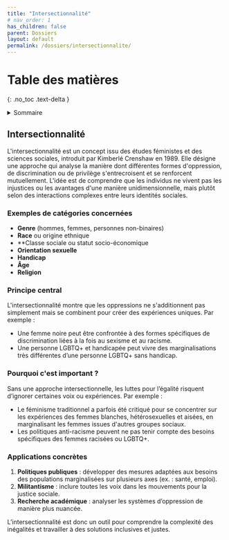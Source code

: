 ```yaml
---
title: "Intersectionnalité"
# nav_order: 1
has_children: false
parent: Dossiers
layout: default
permalink: /dossiers/intersectionnalite/
---
```


# Table des matières
{: .no_toc .text-delta }

<details markdown="block">
  <summary>Sommaire</summary>
  {: .text-delta }

1. Sommaire
{:toc}
</details>

## Intersectionnalité

L'intersectionnalité est un concept issu des études féministes et des sciences sociales, introduit par Kimberlé Crenshaw en 1989. Elle désigne une approche qui analyse la manière dont différentes formes d'oppression, de discrimination ou de privilège s'entrecroisent et se renforcent mutuellement. L'idée est de comprendre que les individus ne vivent pas les injustices ou les avantages d'une manière unidimensionnelle, mais plutôt selon des interactions complexes entre leurs identités sociales.

### Exemples de catégories concernées

- **Genre** (hommes, femmes, personnes non-binaires)
- **Race** ou origine ethnique
- **Classe sociale ou statut socio-économique
- **Orientation sexuelle**
- **Handicap**
- **Âge**
- **Religion**

### Principe central

L'intersectionnalité montre que les oppressions ne s'additionnent pas simplement mais se combinent pour créer des expériences uniques. Par exemple :

- Une femme noire peut être confrontée à des formes spécifiques de discrimination liées à la fois au sexisme et au racisme.
- Une personne LGBTQ+ et handicapée peut vivre des marginalisations très différentes d’une personne LGBTQ+ sans handicap.

### Pourquoi c'est important ?

Sans une approche intersectionnelle, les luttes pour l’égalité risquent d’ignorer certaines voix ou expériences. Par exemple :

- Le féminisme traditionnel a parfois été critiqué pour se concentrer sur les expériences des femmes blanches, hétérosexuelles et aisées, en marginalisant les femmes issues d'autres groupes sociaux.
- Les politiques anti-racisme peuvent ne pas tenir compte des besoins spécifiques des femmes racisées ou LGBTQ+.

### Applications concrètes

1. **Politiques publiques** : développer des mesures adaptées aux besoins des populations marginalisées sur plusieurs axes (ex. : santé, emploi).
2. **Militantisme** : inclure toutes les voix dans les mouvements pour la justice sociale.
3. **Recherche académique** : analyser les systèmes d’oppression de manière plus nuancée.

L’intersectionnalité est donc un outil pour comprendre la complexité des inégalités et travailler à des solutions inclusives et justes.
